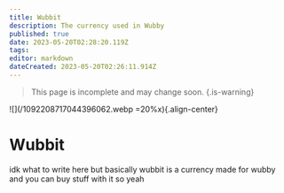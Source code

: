 ```yaml
---
title: Wubbit
description: The currency used in Wubby
published: true
date: 2023-05-20T02:28:20.119Z
tags: 
editor: markdown
dateCreated: 2023-05-20T02:26:11.914Z
---
```


> This page is incomplete and may change soon.
{.is-warning}

![](/1092208717044396062.webp =20%x){.align-center}
# Wubbit

idk what to write here but basically wubbit is a currency made for wubby and you can buy stuff with it so yeah